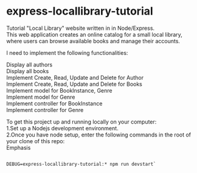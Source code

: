 # express-locallibrary-tutorial

Tutorial "Local Library" website written in in Node/Express.<br>
This web application creates an online catalog for a small local library, where users can browse available books and manage their accounts.

I need to implement the following functionalities:

Display all authors <br>
Display all books<br>
Implement Create, Read, Update and Delete for Author<br>
Implement Create, Read, Update and Delete for Books<br>
Implement model for BookInstance, Genre<br>
Implement model for Genre<br>
Implement controller for BookInstance<br>
Implement controller for Genre<br>

To get this project up and running locally on your computer:<br>
1.Set up a Nodejs development environment.<br>
2.Once you have node setup, enter the following commands in the root of your clone of this repo:<br>
Emphasis<br>

 ```npm install
 
DEBUG=express-locallibrary-tutorial:* npm run devstart`
```
